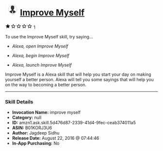 # &nbsp;<img src="skill_icon" alt="Improve Myself icon" width="36"> [Improve Myself](http://alexa.amazon.com/#skills/amzn1.ask.skill.5d476d87-2339-41d4-9fec-ceab374011a5)
![1 stars](../../images/ic_star_black_18dp_1x.png)![1 stars](../../images/ic_star_border_black_18dp_1x.png)![1 stars](../../images/ic_star_border_black_18dp_1x.png)![1 stars](../../images/ic_star_border_black_18dp_1x.png)![1 stars](../../images/ic_star_border_black_18dp_1x.png) 1

To use the Improve Myself skill, try saying...

* *Alexa, open Improve Myself*

* *Alexa, begin Improve Myself*

* *Alexa, launch Improve Myself*

Improve Myself is a Alexa skill that will help you start your day on making yourself a better person.  Alexa will tell you some sayings that will help you on the way to becoming a better person.

***

### Skill Details

* **Invocation Name:** improve myself
* **Category:** null
* **ID:** amzn1.ask.skill.5d476d87-2339-41d4-9fec-ceab374011a5
* **ASIN:** B01KORJ3U6
* **Author:** Jagdeep Sidhu
* **Release Date:** August 22, 2016 @ 07:44:46
* **In-App Purchasing:** No
